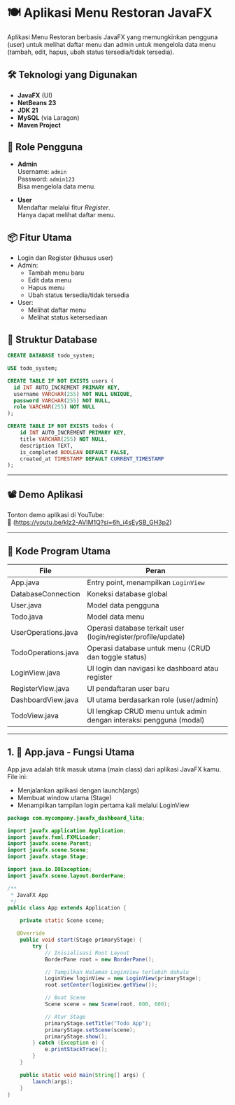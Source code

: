 # 🍽️ Aplikasi Menu Restoran JavaFX

Aplikasi Menu Restoran berbasis JavaFX yang memungkinkan pengguna (user) untuk melihat daftar menu dan admin untuk mengelola data menu (tambah, edit, hapus, ubah status tersedia/tidak tersedia).

## 🛠 Teknologi yang Digunakan

- **JavaFX** (UI)
- **NetBeans 23**
- **JDK 21**
- **MySQL** (via Laragon)
- **Maven Project**

## 👥 Role Pengguna

- **Admin**  
  Username: `admin`  
  Password: `admin123`  
  Bisa mengelola data menu.

- **User**  
  Mendaftar melalui fitur *Register*.  
  Hanya dapat melihat daftar menu.

## 📦 Fitur Utama

- Login dan Register (khusus user)
- Admin:
  - Tambah menu baru
  - Edit data menu
  - Hapus menu
  - Ubah status tersedia/tidak tersedia
- User:
  - Melihat daftar menu
  - Melihat status ketersediaan

## 💽 Struktur Database

```sql
CREATE DATABASE todo_system;

USE todo_system;

CREATE TABLE IF NOT EXISTS users (
  id INT AUTO_INCREMENT PRIMARY KEY,
  username VARCHAR(255) NOT NULL UNIQUE,
  password VARCHAR(255) NOT NULL,
  role VARCHAR(255) NOT NULL
);

CREATE TABLE IF NOT EXISTS todos (
    id INT AUTO_INCREMENT PRIMARY KEY,
    title VARCHAR(255) NOT NULL,
    description TEXT,
    is_completed BOOLEAN DEFAULT FALSE,
    created_at TIMESTAMP DEFAULT CURRENT_TIMESTAMP
);
```

---

## 📽️ Demo Aplikasi
Tonton demo aplikasi di YouTube:  
🔗 (https://youtu.be/klz2-AVIM1Q?si=6h_i4sEySB_GH3p2)


---


## 🧩 Kode Program Utama

| File                | Peran                                                              |
| ------------------- | ------------------------------------------------------------------ |
| App.java            | Entry point, menampilkan `LoginView`                               |
| DatabaseConnection  | Koneksi database global                                            |
| User.java           | Model data pengguna                                                |
| Todo.java           | Model data menu                                                    |
| UserOperations.java | Operasi database terkait user (login/register/profile/update)      |
| TodoOperations.java | Operasi database untuk menu (CRUD dan toggle status)               |
| LoginView\.java     | UI login dan navigasi ke dashboard atau register                   |
| RegisterView\.java  | UI pendaftaran user baru                                           |
| DashboardView\.java | UI utama berdasarkan role (user/admin)                             |
| TodoView\.java      | UI lengkap CRUD menu untuk admin dengan interaksi pengguna (modal) |


---

## 1. 📄 App.java - Fungsi Utama
App.java adalah titik masuk utama (main class) dari aplikasi JavaFX kamu. File ini:

- Menjalankan aplikasi dengan launch(args)
- Membuat window utama (Stage)
- Menampilkan tampilan login pertama kali melalui LoginView

```java
package com.mycompany.javafx_dashboard_lita;

import javafx.application.Application;
import javafx.fxml.FXMLLoader;
import javafx.scene.Parent;
import javafx.scene.Scene;
import javafx.stage.Stage;

import java.io.IOException;
import javafx.scene.layout.BorderPane;

/**
 * JavaFX App
 */
public class App extends Application {

    private static Scene scene;

   @Override
    public void start(Stage primaryStage) {
        try {
            // Inisialisasi Root Layout
            BorderPane root = new BorderPane();

            // Tampilkan Halaman LoginView terlebih dahulu
            LoginView loginView = new LoginView(primaryStage);
            root.setCenter(loginView.getView());

            // Buat Scene
            Scene scene = new Scene(root, 800, 600);

            // Atur Stage
            primaryStage.setTitle("Todo App");
            primaryStage.setScene(scene);
            primaryStage.show();
        } catch (Exception e) {
            e.printStackTrace();
        }
    }

    public static void main(String[] args) {
        launch(args);
    }
}
```


